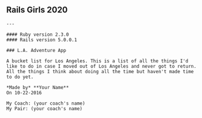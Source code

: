 ## Rails Girls 2020

    ---

    #### Ruby version 2.3.0
    #### Rails version 5.0.0.1

    ### L.A. Adventure App

    A bucket list for Los Angeles. This is a list of all the things I'd like to do in case I moved out of Los Angeles and never got to return. All the things I think about doing all the time but haven't made time to do yet.

    *Made by* **Your Name**
    On 10-22-2016

    My Coach: (your coach's name)
    My Pair: (your coach's name)
